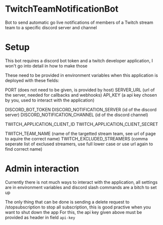 # TwitchTeamNotificationBot

Bot to send automatic go live notifications of members of a Twitch stream team to a specific discord server and channel

# Setup

This bot requires a discord bot token and a twitch developer application, I won't go into detail in how to make those

These need to be provided in environment variables when this application is deployed with these fields:

PORT (does not need to be given, is provided by host)
SERVER_URL (url of the server, needed for callbacks and webhooks)
API_KEY (a api key chosen by you, used to interact with the application)

DISCORD_BOT_TOKEN 
DISCORD_NOTIFICATION_SERVER (id of the discord server)
DISCORD_NOTIFICATION_CHANNEL (id of the discord channel)

TWITCH_APPLICATION_CLIENT_ID
TWITCH_APPLICATION_CLIENT_SECRET

TWITCH_TEAM_NAME (name of the targetted stream team, see url of page to aquire the correct name)
TWITCH_EXCLUDED_STREAMERS (comma seperate list of exclused streamers, use full lower case or use url again to find correct name)

# Admin interaction

Currently there is not much ways to interact with the application, all settings are in environment variables and discord slash commands are a bitch to set up

The only thing that can be done is sending a delete request to /stopsubscription to stop all subscription, this is good practive when you want to shut down the app
For this, the api key given above must be provided as header in field `api-key`

